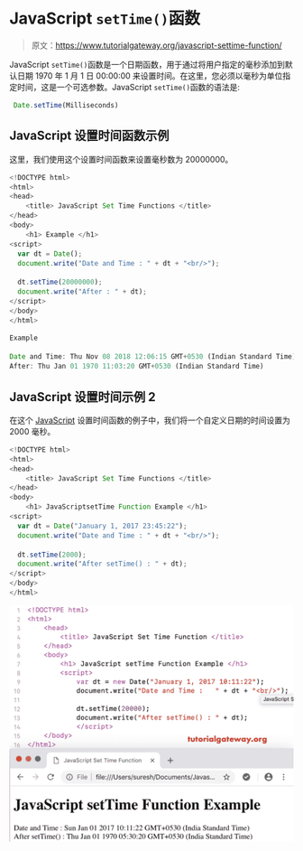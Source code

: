# JavaScript `setTime()`函数

> 原文：<https://www.tutorialgateway.org/javascript-settime-function/>

JavaScript `setTime()`函数是一个日期函数，用于通过将用户指定的毫秒添加到默认日期 1970 年 1 月 1 日 00:00:00 来设置时间。在这里，您必须以毫秒为单位指定时间，这是一个可选参数。JavaScript `setTime()`函数的语法是:

```js
 Date.setTime(Milliseconds)
```

## JavaScript 设置时间函数示例

这里，我们使用这个设置时间函数来设置毫秒数为 20000000。

```js
<!DOCTYPE html>
<html>
<head>
    <title> JavaScript Set Time Functions </title>
</head>
<body>
    <h1> Example </h1>
<script>
  var dt = Date();  
  document.write("Date and Time : " + dt + "<br/>");

  dt.setTime(20000000);
  document.write("After : " + dt);
</script>
</body>
</html>
```

```js
Example

Date and Time: Thu Nov 08 2018 12:06:15 GMT+0530 (Indian Standard Time)
After: Thu Jan 01 1970 11:03:20 GMT+0530 (Indian Standard Time)
```

## JavaScript 设置时间示例 2

在这个 [JavaScript](https://www.tutorialgateway.org/javascript/) 设置时间函数的例子中，我们将一个自定义日期的时间设置为 2000 毫秒。

```js
<!DOCTYPE html>
<html>
<head>
    <title> JavaScript Set Time Functions </title>
</head>
<body>
    <h1> JavaScriptsetTime Function Example </h1>
<script>
  var dt = Date("January 1, 2017 23:45:22");
  document.write("Date and Time : " + dt + "<br/>");

  dt.setTime(2000);
  document.write("After setTime() : " + dt);
</script>
</body>
</html>
```

![JavaScript setTime Function 2](img/e96c40ca04e1f2c19af1b6a74412ffce.png)